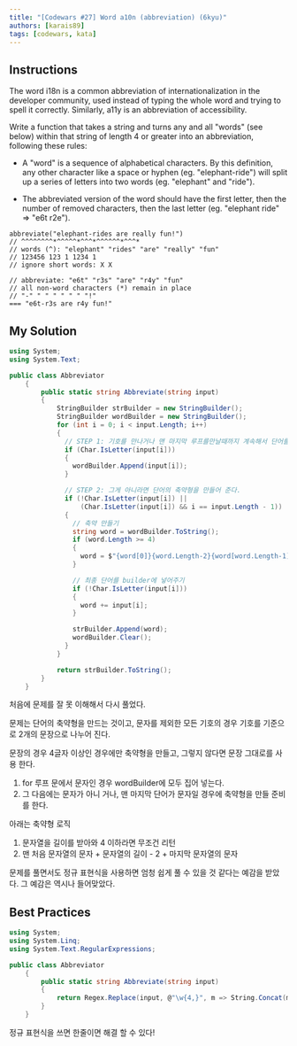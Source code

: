 ```yaml
---
title: "[Codewars #27] Word a10n (abbreviation) (6kyu)"
authors: [karais89]
tags: [codewars, kata]
---
```


## Instructions

The word i18n is a common abbreviation of internationalization in the developer community, used instead of typing the whole word and trying to spell it correctly. Similarly, a11y is an abbreviation of accessibility.

Write a function that takes a string and turns any and all "words" (see below) within that string of length 4 or greater into an abbreviation, following these rules:

- A "word" is a sequence of alphabetical characters. By this definition, any other character like a space or hyphen (eg. "elephant-ride") will split up a series of letters into two words (eg. "elephant" and "ride").

- The abbreviated version of the word should have the first letter, then the number of removed characters, then the last letter (eg. "elephant ride" => "e6t r2e").

```
abbreviate("elephant-rides are really fun!")
// ^^^^^^^^*^^^^^*^^^*^^^^^^*^^^*
// words (^): "elephant" "rides" "are" "really" "fun"
// 123456 123 1 1234 1
// ignore short words: X X

// abbreviate: "e6t" "r3s" "are" "r4y" "fun"
// all non-word characters (*) remain in place
// "-" " " " " " " "!"
=== "e6t-r3s are r4y fun!"
```

## My Solution

```csharp
using System;
using System.Text;

public class Abbreviator
    {
        public static string Abbreviate(string input)
        {
            StringBuilder strBuilder = new StringBuilder();
            StringBuilder wordBuilder = new StringBuilder();
            for (int i = 0; i < input.Length; i++)
            {
              // STEP 1: 기호를 만나거나 맨 마지막 루프를만날때까지 계속해서 단어를 더해준다.
              if (Char.IsLetter(input[i]))
              {
                wordBuilder.Append(input[i]);
              }

              // STEP 2: 그게 아니라면 단어의 축약형을 만들어 준다.
              if (!Char.IsLetter(input[i]) ||
                  (Char.IsLetter(input[i]) && i == input.Length - 1))
              {
                // 축약 만들기
                string word = wordBuilder.ToString();
                if (word.Length >= 4)
                {
                  word = $"{word[0]}{word.Length-2}{word[word.Length-1]}";
                }

                // 최종 단어를 builder에 넣어주기
                if (!Char.IsLetter(input[i]))
                {
                  word += input[i];
                }

                strBuilder.Append(word);
                wordBuilder.Clear();
              }
            }

            return strBuilder.ToString();
        }
    }
```


처음에 문제를 잘 못 이해해서 다시 풀었다.

문제는 단어의 축약형을 만드는 것이고, 문자를 제외한 모든 기호의 경우 기호를 기준으로 2개의 문장으로 나누어 진다.

문장의 경우 4글자 이상인 경우에만 축약형을 만들고, 그렇지 않다면 문장 그대로를 사용 한다.

1. for 루프 문에서 문자인 경우 wordBuilder에 모두 집어 넣는다.
2. 그 다음에는 문자가 아니 거나, 맨 마지막 단어가 문자일 경우에 축약형을 만들 준비를 한다.

아래는 축약형 로직
1. 문자열을 길이를 받아와 4 이하라면 무조건 리턴
2. 맨 처음 문자열의 문자 + 문자열의 길이 - 2 + 마지막 문자열의 문자

문제를 풀면서도 정규 표현식을 사용하면 엄청 쉽게 풀 수 있을 것 같다는 예감을 받았다. 그 예감은 역시나 들어맞았다.

## Best Practices

```csharp
using System;
using System.Linq;
using System.Text.RegularExpressions;

public class Abbreviator
    {
        public static string Abbreviate(string input)
        {
            return Regex.Replace(input, @"\w{4,}", m => String.Concat(m.ToString().First(), m.ToString().Count() - 2, m.ToString().Last()));
        }
    }
```

정규 표현식을 쓰면 한줄이면 해결 할 수 있다!